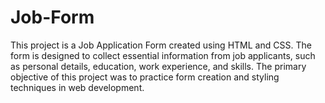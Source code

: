 # Job-Form

This project is a Job Application Form created using HTML and CSS. The form is designed to collect essential information from job applicants, such as personal details, education, work experience, and skills. The primary objective of this project was to practice form creation and styling techniques in web development.
